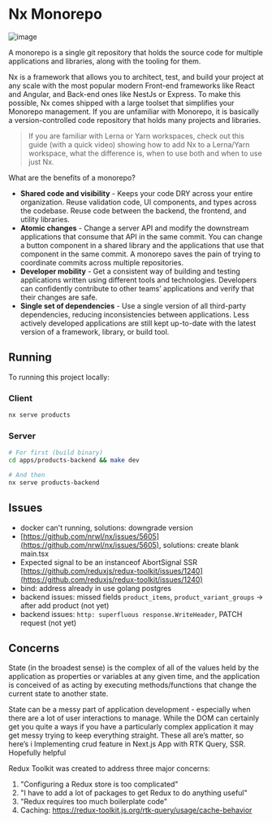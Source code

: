 

# Nx Monorepo
![image](https://miro.medium.com/max/1400/1*czYEm0sqVhiH-kOiltbbxA.png)

A monorepo is a single git repository that holds the source code for multiple applications and libraries, along with the tooling for them.

Nx is a framework that allows you to architect, test, and build your project at any scale with the most popular modern Front-end frameworks like React and Angular, and Back-end ones like NestJs or Express. To make this possible, Nx comes shipped with a large toolset that simplifies your Monorepo management. If you are unfamiliar with Monorepo, it is basically a version-controlled code repository that holds many projects and libraries.

> If you are familiar with Lerna or Yarn workspaces, check out this guide (with a quick video) showing how to add Nx to a Lerna/Yarn workspace, what the difference is, when to use both and when to use just Nx.

What are the benefits of a monorepo?

- **Shared code and visibility** - Keeps your code DRY across your entire organization. Reuse validation code, UI components, and types across the codebase. Reuse code between the backend, the frontend, and utility libraries.
- **Atomic changes** - Change a server API and modify the downstream applications that consume that API in the same commit. You can change a button component in a shared library and the applications that use that component in the same commit. A monorepo saves the pain of trying to coordinate commits across multiple repositories.
- **Developer mobility** - Get a consistent way of building and testing applications written using different tools and technologies. Developers can confidently contribute to other teams’ applications and verify that their changes are safe.
- **Single set of dependencies** - Use a single version of all third-party dependencies, reducing inconsistencies between applications. Less actively developed applications are still kept up-to-date with the latest version of a framework, library, or build tool.


## Running
To running this project locally:
### Client
```sh
nx serve products
```
### Server
```sh
# For first (build binary)
cd apps/products-backend && make dev

# And then 
nx serve products-backend
```

## Issues
- docker can't running, solutions: downgrade version
- [https://github.com/nrwl/nx/issues/5605](https://github.com/nrwl/nx/issues/5605), solutions: create blank main.tsx
- Expected signal to be an instanceof AbortSignal SSR [https://github.com/reduxjs/redux-toolkit/issues/1240](https://github.com/reduxjs/redux-toolkit/issues/1240)
- bind: address already in use golang postgres
- backend issues: missed fields `product_items`, `product_variant_groups` -> after add product (not yet)
- backend issues: `http: superfluous response.WriteHeader`, PATCH request (not yet)


## Concerns
State (in the broadest sense) is the complex of all of the values held by the application as properties or variables at any given time, and the application is conceived of as acting by executing methods/functions that change the current state to another state.

State can be a messy part of application development - especially when there are a lot of user interactions to manage. While the DOM can certainly get you quite a ways if you have a particularly complex application it may get messy trying to keep everything straight. These all are’s matter, so here’s i Implementing crud feature in Next.js App with RTK Query, SSR. Hopefully helpful

Redux Toolkit was created to address three major concerns:
1. "Configuring a Redux store is too complicated" 
2. "I have to add a lot of packages to get Redux to do anything useful"
3. "Redux requires too much boilerplate code"
4. Caching: https://redux-toolkit.js.org/rtk-query/usage/cache-behavior
